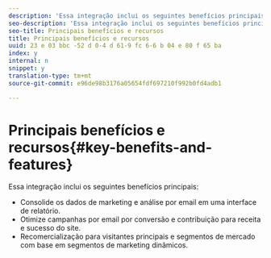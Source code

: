 ```yaml
---
description: 'Essa integração inclui os seguintes benefícios principais '
seo-description: 'Essa integração inclui os seguintes benefícios principais '
seo-title: Principais benefícios e recursos
title: Principais benefícios e recursos
uuid: 23 e 03 bbc -52 d 0-4 d 61-9 fc 6-6 b 04 e 80 f 65 ba
index: y
internal: n
snippet: y
translation-type: tm+mt
source-git-commit: e96de98b3176a05654fdf697210f992b0fd4adb1

---
```



# Principais benefícios e recursos{#key-benefits-and-features}

Essa integração inclui os seguintes benefícios principais:

* Consolide os dados de marketing e análise por email em uma interface de relatório.
* Otimize campanhas por email por conversão e contribuição para receita e sucesso do site.
* Recomercialização para visitantes principais e segmentos de mercado com base em segmentos de marketing dinâmicos.

